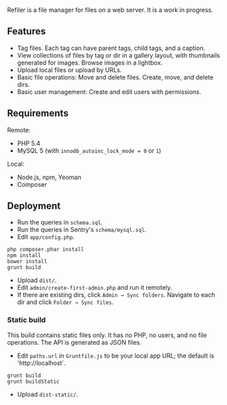 Refiler is a file manager for files on a web server. It is a work in progress.

Features
--------

* Tag files. Each tag can have parent tags, child tags, and a caption.
* View collections of files by tag or dir in a gallery layout, with thumbnails generated for images. Browse images in a lightbox.
* Upload local files or upload by URLs.
* Basic file operations: Move and delete files. Create, move, and delete dirs.
* Basic user management: Create and edit users with permissions.

Requirements
------------

Remote:

* PHP 5.4
* MySQL 5 (with `innodb_autoinc_lock_mode = 0` or `1`)

Local:

* Node.js, npm, Yeoman
* Composer

Deployment
----------

* Run the queries in `schema.sql`.
* Run the queries in Sentry's `schema/mysql.sql`.
* Edit `app/config.php`.

```
php composer.phar install
npm install
bower install
grunt build
```

* Upload `dist/`.
* Edit `admin/create-first-admin.php` and run it remotely.
* If there are existing dirs, click `Admin → Sync folders`. Navigate to each dir and click `Folder → Sync files`.

### Static build

This build contains static files only. It has no PHP, no users, and no file operations. The API is generated as JSON files.

* Edit `paths.url` in `Gruntfile.js` to be your local app URL; the default is 'http://localhost`.

```
grunt build
grunt buildStatic
```

* Upload `dist-static/`.

